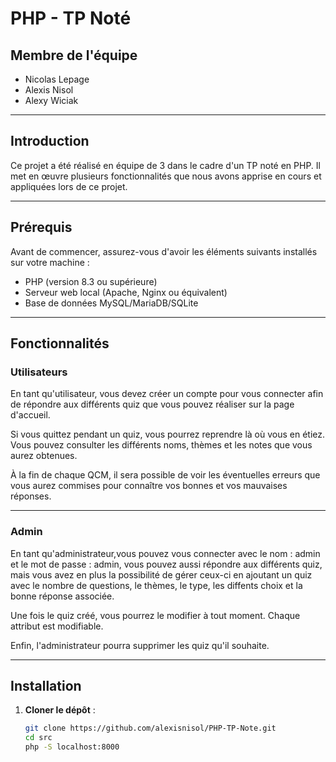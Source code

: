 # PHP - TP Noté

## Membre de l'équipe
- Nicolas Lepage  
- Alexis Nisol  
- Alexy Wiciak  

---

## Introduction
Ce projet a été réalisé en équipe de 3 dans le cadre d'un TP noté en PHP. Il met en œuvre plusieurs fonctionnalités que nous avons apprise en cours et appliquées lors de ce projet.

---

## Prérequis
Avant de commencer, assurez-vous d'avoir les éléments suivants installés sur votre machine :
- PHP (version 8.3 ou supérieure)
- Serveur web local (Apache, Nginx ou équivalent)
- Base de données MySQL/MariaDB/SQLite

---

## Fonctionnalités

### Utilisateurs

En tant qu'utilisateur, vous devez créer un compte pour vous connecter afin de répondre aux différents quiz que vous pouvez réaliser sur la page d'accueil.

Si vous quittez pendant un quiz, vous pourrez reprendre là où vous en étiez. Vous pouvez consulter les différents noms, thèmes et les notes que vous aurez obtenues.

À la fin de chaque QCM, il sera possible de voir les éventuelles erreurs que vous aurez commises pour connaître vos bonnes et vos mauvaises réponses.

---

### Admin

En tant qu'administrateur,vous pouvez vous connecter avec le nom : admin et le mot de passe : admin, vous pouvez aussi répondre aux différents quiz, mais vous avez en plus la possibilité de gérer ceux-ci en ajoutant un quiz avec le nombre de questions, le thèmes, le type, les diffents choix et la bonne réponse associée.

Une fois le quiz créé, vous pourrez le modifier à tout moment. Chaque attribut est modifiable.

Enfin, l'administrateur pourra supprimer les quiz qu'il souhaite. 

---

## Installation

1. **Cloner le dépôt** :
   ```bash
   git clone https://github.com/alexisnisol/PHP-TP-Note.git
   cd src
   php -S localhost:8000
   ```
